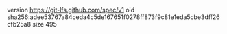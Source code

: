 version https://git-lfs.github.com/spec/v1
oid sha256:adee53767a84ceda4c5de167651f0278ff873f9c81e1eda5cbe3dff26cfb25a8
size 495
